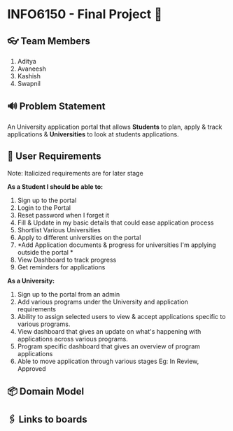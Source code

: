 # INFO6150 - Final Project 🚀

## 👓 Team Members
1. Aditya 
2. Avaneesh 
3. Kashish
4. Swapnil 

## 🔊 Problem Statement 



An University application portal that allows **Students** to plan, apply & track applications & **Universities** to look at students applications.

## 📜 User Requirements 

Note: Italicized requirements are for later stage

**As a Student I should be able to:**
1. Sign up to the portal
2. Login to the Portal
3. Reset password when I forget it
4. Fill & Update in my basic details that could ease application process
5. Shortlist Various Universities
6. Apply to different universities on the portal
7. *Add Application documents & progress for universities I'm applying outside the portal *
8. View Dashboard to track progress
9. Get reminders for applications

**As a University:**
1. Sign up to the portal from an admin
2. Add various programs under the University and application requirements
3. Ability to assign selected users to view & accept applications specific to various programs.
4. View dashboard that gives an update on what's happening with applications across various programs.
5. Program specific dashboard that gives an overview of program applications
6. Able to move application through various stages Eg: In Review, Approved


## 📦 Domain Model 


## 🖇️ Links to boards
